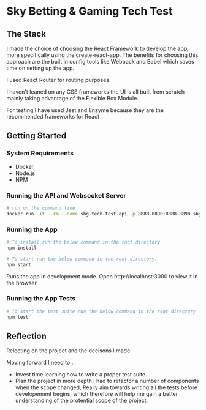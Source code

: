 # Sky Betting & Gaming Tech Test

## The Stack

I made the choice of choosing the React Framework to develop the app, more specifically using the create-react-app. The benefits for choosing this approach are the built in config tools like Webpack and Babel which saves time on setting up the app.

I used React Router for routing purposes.

I haven't leaned on any CSS frameworks the UI is all built from scratch mainly taking advantage of the Flexible Box Module.

For testing I have used Jest and Enzyme because they are the recommended frameworks for React

## Getting Started

### System Requirements

* Docker
* Node.js
* NPM

### Running the API and Websocket Server

```bash
# run on the command line
docker run -it --rm --name sbg-tech-test-api -p 8888-8890:8888-8890 sbgtechtest/api:2.0.0
```

### Running the App

```bash
# To install run the below command in the root directory
npm install
```

```bash
# To start run the below command in the root directory,
npm start
```

Runs the app in development mode.
Open http://localhost:3000 to view it in the browser.

### Running the App Tests

```bash
# To start the test suite run the below command in the root directory
npm test
```

## Reflection

Relecting on the project and the decisons I made.

Moving forward I need to... 

* Invest time learning how to write a proper test suite.
* Plan the project in more depth I had to refactor a number of components when the scope changed,
Really aim towards writing all the tests before developement begins, which therefore will help me gain a better understanding of the protential scope of the project.

